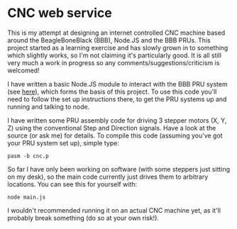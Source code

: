 CNC web service
===============

This is my attempt at designing an internet controlled CNC machine based around the BeagleBoneBlack (BBB), Node.JS and the BBB PRUs. This project started as a learning exercise and has slowly grown in to something which slightly works, so I'm not claiming it's particularly good. It is all still very much a work in progress so any comments/suggestions/criticism is welcomed!

I have written a basic Node.JS module to interact with the BBB PRU system (see [here](https://github.com/omcaree/node-pru)), which forms the basis of this project. To use this code you'll need to follow the set up instructions there, to get the PRU systems up and running and talking to node.

I have written some PRU assembly code for driving 3 stepper motors (X, Y, Z) using the conventional Step and Direction signals. Have a look at the source (or ask me) for details. To compile this code (assuming you've got your PRU system set up), simple type:

	pasm -b cnc.p
	
So far I have only been working on software (with some steppers just sitting on my desk), so the main code currently just drives them to arbitrary locations. You can see this for yourself with:

	node main.js
	
I wouldn't recommended running it on an actual CNC machine yet, as it'll probably break something (do so at your own risk!).